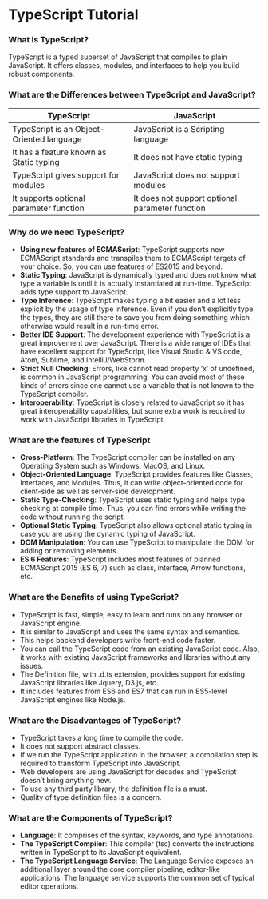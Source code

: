 # TypeScript Tutorial

### What is TypeScript?

TypeScript is a typed superset of JavaScript that compiles to plain JavaScript. It offers classes, modules, and interfaces to help you build robust components.

### What are the Differences between TypeScript and JavaScript?

| TypeScript | JavaScript |
| --- | --- |
| TypeScript is an Object-Oriented language | JavaScript is a Scripting language |
|It has a feature known as Static typing|It does not have static typing|
|TypeScript gives support for modules|	JavaScript does not support modules|
|It supports optional parameter function|	It does not support optional parameter function|

### Why do we need TypeScript?

* **Using new features of ECMAScript**: TypeScript supports new ECMAScript standards and transpiles them to ECMAScript targets of your choice. So, you can use features of ES2015 and beyond.
*	**Static Typing**: JavaScript is dynamically typed and does not know what type a variable is until it is actually instantiated at run-time. TypeScript adds type support to JavaScript.
*	**Type Inference**: TypeScript makes typing a bit easier and a lot less explicit by the usage of type inference. Even if you don’t explicitly type the types, they are still there to save you from doing something which otherwise would result in a run-time error.
*	**Better IDE Support**: The development experience with TypeScript is a great improvement over JavaScript. There is a wide range of IDEs that have excellent support for TypeScript, like Visual Studio & VS code, Atom, Sublime, and IntelliJ/WebStorm.
*	**Strict Null Checking**: Errors, like cannot read property ‘x’ of undefined, is common in JavaScript programming. You can avoid most of these kinds of errors since one cannot use a variable that is not known to the TypeScript compiler.
*	**Interoperability**: TypeScript is closely related to JavaScript so it has great interoperability capabilities, but some extra work is required to work with JavaScript libraries in TypeScript.

### What are the features of TypeScript

*	**Cross-Platform**:  The TypeScript compiler can be installed on any Operating System such as Windows, MacOS, and Linux.
*	**Object-Oriented Language**: TypeScript provides features like Classes, Interfaces, and Modules. Thus, it can write object-oriented code for client-side as well as server-side development.
*	**Static Type-Checking**: TypeScript uses static typing and helps type checking at compile time. Thus, you can find errors while writing the code without running the script.
*	**Optional Static Typing**: TypeScript also allows optional static typing in case you are using the dynamic typing of JavaScript.
*	**DOM Manipulation**: You can use TypeScript to manipulate the DOM for adding or removing elements.
*	**ES 6 Features**: TypeScript includes most features of planned ECMAScript 2015 (ES 6, 7) such as class, interface, Arrow functions, etc.

### What are the Benefits of using TypeScript?

*	TypeScript is fast, simple, easy to learn and runs on any browser or JavaScript engine.
*	It is similar to JavaScript and uses the same syntax and semantics.
*	This helps backend developers write front-end code faster.
*	You can call the TypeScript code from an existing JavaScript code. Also, it works with existing JavaScript frameworks and libraries without any issues.
*	The Definition file, with .d.ts extension, provides support for existing JavaScript libraries like Jquery, D3.js, etc.
*	It includes features from ES6 and ES7 that can run in ES5-level JavaScript engines like Node.js.
 
### What are the Disadvantages of TypeScript?

*	TypeScript takes a long time to compile the code.
*	It does not support abstract classes.
*	If we run the TypeScript application in the browser, a compilation step is required to transform TypeScript into JavaScript.
*	Web developers are using JavaScript for decades and TypeScript doesn’t bring anything new.
*	To use any third party library, the definition file is a must.
*	Quality of type definition files is a concern.
 
### What are the Components of TypeScript?
 
*	**Language**: It comprises of the syntax, keywords, and type annotations.
*	**The TypeScript Compiler**: This compiler (tsc) converts the instructions written in TypeScript to its JavaScript equivalent.
*	**The TypeScript Language Service**: The Language Service exposes an additional layer around the core compiler pipeline, editor-like applications. The language service supports the common set of typical editor operations.

